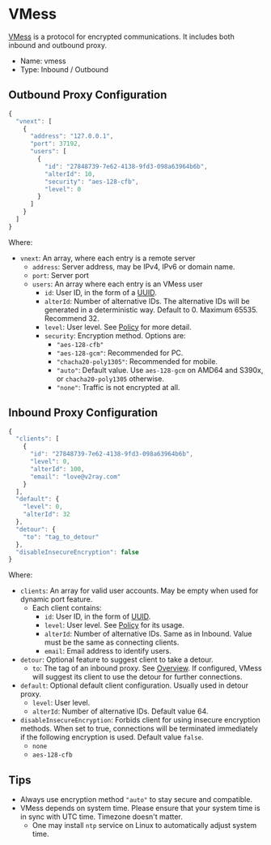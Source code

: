# VMess

[VMess](https://www.v2ray.com/eng/protocols/vmess.html) is a protocol for encrypted communications. It includes both inbound and outbound proxy.

* Name: vmess
* Type: Inbound / Outbound

## Outbound Proxy Configuration

```javascript
{
  "vnext": [
    {
      "address": "127.0.0.1",
      "port": 37192,
      "users": [
        {
          "id": "27848739-7e62-4138-9fd3-098a63964b6b",
          "alterId": 10,
          "security": "aes-128-cfb",
          "level": 0
        }
      ]
    }
  ]
}
```

Where:

* `vnext`: An array, where each entry is a remote server
  * `address`: Server address, may be IPv4, IPv6 or domain name.
  * `port`: Server port
  * `users`: An array where each entry is an VMess user
    * `id`: User ID, in the form of a [UUID](https://en.wikipedia.org/wiki/Universally_unique_identifier).
    * `alterId`: Number of alternative IDs. The alternative IDs will be generated in a deterministic way. Default to 0. Maximum 65535. Recommend 32.
    * `level`: User level. See [Policy](../Policy.md) for more detail.
    * `security`: Encryption method. Options are:
      * `"aes-128-cfb"`
      * `"aes-128-gcm"`: Recommended for PC.
      * `"chacha20-poly1305"`: Recommended for mobile.
      * `"auto"`: Default value. Use `aes-128-gcm` on AMD64 and S390x, or `chacha20-poly1305` otherwise.
      * `"none"`: Traffic is not encrypted at all.

## Inbound Proxy Configuration

```javascript
{
  "clients": [
    {
      "id": "27848739-7e62-4138-9fd3-098a63964b6b",
      "level": 0,
      "alterId": 100,
      "email": "love@v2ray.com"
    }
  ],
  "default": {
    "level": 0,
    "alterId": 32
  },
  "detour": {
    "to": "tag_to_detour"
  },
  "disableInsecureEncryption": false
}
```

Where:

* `clients`: An array for valid user accounts. May be empty when used for dynamic port feature.
  * Each client contains:
    * `id`: User ID, in the form of [UUID](https://en.wikipedia.org/wiki/Universally_unique_identifier).
    * `level`: User level. See [Policy](../policy.md) for its usage.
    * `alterId`: Number of alternative IDs. Same as in Inbound. Value must be the same as connecting clients.
    * `email`: Email address to identify users.
* `detour`: Optional feature to suggest client to take a detour.
  * `to`: The tag of an inbound proxy. See [Overview](../02_protocols.md). If configured, VMess will suggest its client to use the detour for further connections.
* `default`: Optional default client configuration. Usually used in detour proxy.
  * `level`: User level.
  * `alterId`: Number of alternative IDs. Default value 64.
* `disableInsecureEncryption`: Forbids client for using insecure encryption methods. When set to true, connections will be terminated immediately if the following encryption is used. Default value `false`.
  * `none`
  * `aes-128-cfb`

## Tips

* Always use encryption method `"auto"` to stay secure and compatible.
* VMess depends on system time. Please ensure that your system time is in sync with UTC time. Timezone doesn't matter.
  * One may install `ntp` service on Linux to automatically adjust system time.
